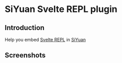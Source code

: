 # SiYuan Svelte REPL plugin

## Introduction

Help you embed [Svelte REPL](https://svelte.dev/repl) in [SiYuan](https://github.com/siyuan-note/siyuan)

## Screenshots

